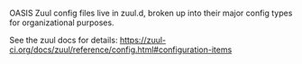 OASIS Zuul config files live in zuul.d, broken up into their major
config types for organizational purposes.

See the zuul docs for details:
https://zuul-ci.org/docs/zuul/reference/config.html#configuration-items
